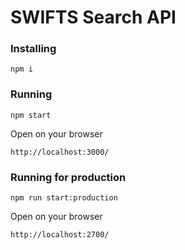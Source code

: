 # SWIFTS Search API

### Installing

```
npm i
```

### Running

```
npm start
```

Open on your browser

```
http://localhost:3000/
```

### Running for production

```
npm run start:production
```

Open on your browser

```
http://localhost:2700/
```
